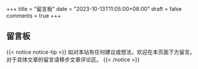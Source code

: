 +++
title = "留言板"
date = "2023-10-13T11:05:00+08:00"
draft = false
comments = true
+++

## 留言板

{{< notice notice-tip >}}
如对本站有任何建议或想法，欢迎在本页面下方留言。对于具体文章的留言请移步文章评论区。
{{< /notice >}}

